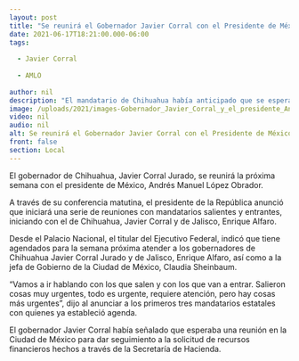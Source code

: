 ```yaml
---
layout: post
title: "Se reunirá el Gobernador Javier Corral con el Presidente de México la próxima semana"
date: 2021-06-17T18:21:00.000-06:00
tags:
  
  - Javier Corral
  
  - AMLO
  
author: nil
description: "El mandatario de Chihuahua había anticipado que se esperaba una reunión en la Ciudad de México para dar seguimiento a la solicitud de recursos financieros hechos a través de la Secretaría de Hacienda"
image: /uploads/2021/images-Gobernador_Javier_Corral_y_el_presidente_Andrés_Manuel_López_Obrador.jpg
video: nil
audio: nil
alt: Se reunirá el Gobernador Javier Corral con el Presidente de México la próxima semana
front: false
section: Local
---
```


El gobernador de Chihuahua, Javier Corral Jurado, se reunirá la próxima semana con el presidente de México, Andrés Manuel López Obrador.

 

A través de su conferencia matutina, el presidente de la República anunció que iniciará una serie de reuniones con mandatarios salientes y entrantes, iniciando con el de Chihuahua, Javier Corral y de Jalisco, Enrique Alfaro.

 

Desde el Palacio Nacional, el titular del Ejecutivo Federal, indicó que tiene agendados para la semana próxima atender a los gobernadores de Chihuahua Javier Corral Jurado y de Jalisco, Enrique Alfaro, así como a la jefa de Gobierno de la Ciudad de México, Claudia Sheinbaum.

 

“Vamos a ir hablando con los que salen y con los que van a entrar. Salieron cosas muy urgentes, todo es urgente, requiere atención, pero hay cosas más urgentes”, dijo al anunciar a los primeros tres mandatarios estatales con quienes ya estableció agenda.

 

El gobernador Javier Corral había señalado que esperaba una reunión en la Ciudad de México para dar seguimiento a la solicitud de recursos financieros hechos a través de la Secretaría de Hacienda.